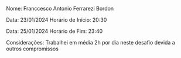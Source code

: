 Nome: Franccesco Antonio Ferrarezi Bordon

Data: 23/01/2024 Horário de Início: 20:30

Data: 25/01/2024 Horário de Fim: 23:40

Considerações:
Trabalhei em média 2h por dia neste desafio devida a outros compromissos
